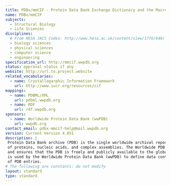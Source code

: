 ```yaml
---
title: PDBx/mmCIF - Protein Data Bank Exchange Dictionary and the Macromolecular Crystallographic Information Framework 
name: PDBx/mmCIF
subjects:
  - Structural Biology
  - Life Sciences
disciplines:
  # From HESA JACS Codes: http://www.hesa.ac.uk/content/view/1776/649/
  - biology sciences
  - physical sciences
  - computer science
  - engineering
specification_url: http://mmcif.wwpdb.org
status: approval status if any
website: http://url.to.project.website
related_vocabularies:
  - name: Crystallogarphic Information Framework
    url: http://www.iucr.org/resources/cif
mappings:
  - name: PDBML/XML 
    url: pdbml.wwpdb.org
  - name: RDF
    url: rdf.wwpdb.org
sponsors: 
  - name: Worldwide Protein Data Bank (wwPDB)
    url: wwpdb.org
contact_email: pdbx-mmcif-help@mail.wwpdb.org
version: Current Version 4.051
description: |
 Protein Data Bank archive (PDB) is the single worldwide archival repository of information about the 3D structures 
 of proteins, nucleic acids, and complex assemblies. The Worldwide PDB (wwPDB) organization manages the PDB archive 
 and ensures that the PDB is freely and publicly available to the global community. The PDB Exchange Dictionary
 is used by the Worldwide Protein Data Bank (wwPDB) to define data content for depositon, annotation and archiving 
 of PDB entries.  
# The following are constants: do not modify
layout: standard
type: standard
---
```

